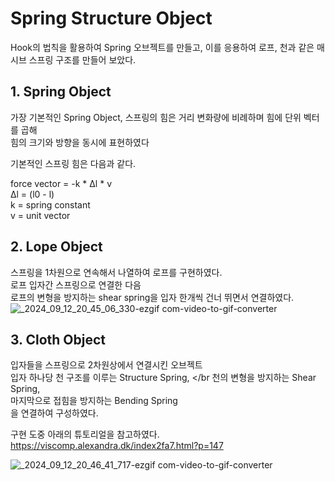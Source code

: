 # Spring Structure Object
Hook의 법칙을 활용하여 Spring 오브젝트를 만들고, 이를 응용하여 로프, 천과 같은 매시브 스프링 구조를 만들어 보았다.

## 1. Spring Object
가장 기본적인 Spring Object, 스프링의 힘은 거리 변화량에 비례하며 힘에 단위 벡터를 곱해</br>
힘의 크기와 방향을 동시에 표현하였다</br>

기본적인 스프링 힘은 다음과 같다.

force vector = -k * Δl  * v</br>
Δl = (l0 - l) </br>
k = spring constant </br>
v = unit vector </br>

## 2. Lope Object

스프링을 1차원으로 연속해서 나열하여 로프를 구현하였다. </br>
로프 입자간 스프링으로 연결한 다음 </br>
로프의 변형을 방지하는 shear spring을 입자 한개씩 건너 뛰면서 연결하였다.
![_2024_09_12_20_45_06_330-ezgif com-video-to-gif-converter](https://github.com/user-attachments/assets/7f79c546-fe9d-4a88-ac22-d476618937f1)

## 3. Cloth Object

입자들을 스프링으로 2차원상에서 연결시킨 오브젝트 </br>
입자 하나당 천 구조를 이루는 Structure Spring,  </br
천의 변형을 방지하는 Shear Spring, </br>
마지막으로 접힘을 방지하는 Bending Spring </br>
을 연결하여 구성하였다. </br>

구현 도중 아래의 튜토리얼을 참고하였다. </br>
https://viscomp.alexandra.dk/index2fa7.html?p=147

![_2024_09_12_20_46_41_717-ezgif com-video-to-gif-converter](https://github.com/user-attachments/assets/b4773edb-0ea5-49d2-b00d-65d38a947ba0)


